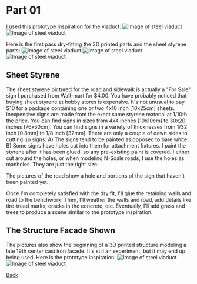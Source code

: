 # Part 01

I used this prototype inspiration for the viaduct:
![Image of steel viaduct](bv.png) ![Image of steel viaduct](PENNSYLVANIA_overpass.png)

Here is the first pass dry-fitting the 3D printed parts and the sheet styrene parts:
![Image of steel viaduct](IMG_0132.png) ![Image of steel viaduct](IMG_0134.png) ![Image of steel viaduct](IMG_0136.png)

## Sheet Styrene
The sheet styrene pictured for the road and sidewalk is actually a "For Sale" sign I purchased from Wall-mart for $4.00. You have probably noticed that buying sheet styrene at hobby stores is expensive. It's not unusual to pay $10 for a package containing one or two 4x10 inch [10x25cm] sheets. Inexpensive signs are made from the exact same styrene material at 1/10th the price. You can find signs in sizes from 4x4 inches [10x10cm] to 30x20 inches [76x50cm]. You can find signs in a variety of thicknesses from 1/32 inch [0.8mm] to 1/8 inch [32mm]. There are only a couple of down sides to cutting up signs: A) The signs tend to be painted as opposed to bare white. B) Some signs have holes cut into them for attachment fixtures. I paint the styrene after it has been glued, so any pre-existing paint is covered. I either cut around the holes, or when modeling N-Scale roads, I use the holes as manholes. They are just the right size.

The pictures of the road show a hole and portions of the sign that haven't been painted yet.

Once I'm completely satisfied with the dry fit, I'll glue the retaining walls and road to the benchwork. Then, I'll weather the walls and road, add details like tire-tread marks, cracks in the concrete, etc. Eventually, I'll add grass and trees to produce a scene similar to the prototype inspiration.

## The Structure Facade Shown
The pictures also show the beginning of a 3D printed structure modeling a late 19th center cast iron facade. It's still an experiment, but it may end up being used. Here is the prototype inspiration:
![Image of steel viaduct](castIronFront01.png) ![Image of steel viaduct](castIronFront00.png)

[Back](https://nscale4by8.github.io/nscale4x8/Scenery.md)
